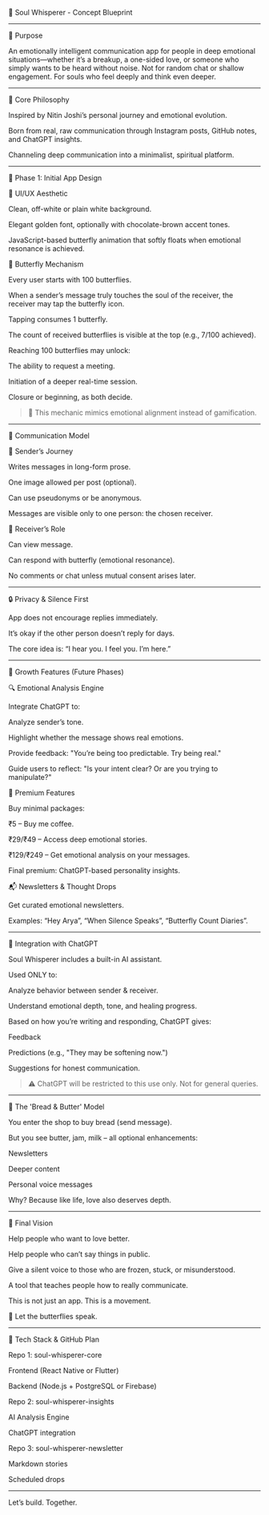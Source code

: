 🦋 Soul Whisperer - Concept Blueprint


---

🌌 Purpose

An emotionally intelligent communication app for people in deep emotional situations—whether it’s a breakup, a one-sided love, or someone who simply wants to be heard without noise. Not for random chat or shallow engagement. For souls who feel deeply and think even deeper.


---

💠 Core Philosophy

Inspired by Nitin Joshi’s personal journey and emotional evolution.

Born from real, raw communication through Instagram posts, GitHub notes, and ChatGPT insights.

Channeling deep communication into a minimalist, spiritual platform.



---

📱 Phase 1: Initial App Design

🎨 UI/UX Aesthetic

Clean, off-white or plain white background.

Elegant golden font, optionally with chocolate-brown accent tones.

JavaScript-based butterfly animation that softly floats when emotional resonance is achieved.


🦋 Butterfly Mechanism

Every user starts with 100 butterflies.

When a sender’s message truly touches the soul of the receiver, the receiver may tap the butterfly icon.

Tapping consumes 1 butterfly.

The count of received butterflies is visible at the top (e.g., 7/100 achieved).

Reaching 100 butterflies may unlock:

The ability to request a meeting.

Initiation of a deeper real-time session.

Closure or beginning, as both decide.



> 📝 This mechanic mimics emotional alignment instead of gamification.




---

🧠 Communication Model

👤 Sender’s Journey

Writes messages in long-form prose.

One image allowed per post (optional).

Can use pseudonyms or be anonymous.

Messages are visible only to one person: the chosen receiver.


💌 Receiver’s Role

Can view message.

Can respond with butterfly (emotional resonance).

No comments or chat unless mutual consent arises later.



---

🔒 Privacy & Silence First

App does not encourage replies immediately.

It’s okay if the other person doesn’t reply for days.

The core idea is: “I hear you. I feel you. I’m here.”



---

🌱 Growth Features (Future Phases)

🔍 Emotional Analysis Engine

Integrate ChatGPT to:

Analyze sender’s tone.

Highlight whether the message shows real emotions.

Provide feedback: "You’re being too predictable. Try being real."

Guide users to reflect: "Is your intent clear? Or are you trying to manipulate?"



💸 Premium Features

Buy minimal packages:

₹5 – Buy me coffee.

₹29/₹49 – Access deep emotional stories.

₹129/₹249 – Get emotional analysis on your messages.

Final premium: ChatGPT-based personality insights.



📬 Newsletters & Thought Drops

Get curated emotional newsletters.

Examples: “Hey Arya”, “When Silence Speaks”, “Butterfly Count Diaries”.



---

🤝 Integration with ChatGPT

Soul Whisperer includes a built-in AI assistant.

Used ONLY to:

Analyze behavior between sender & receiver.

Understand emotional depth, tone, and healing progress.


Based on how you’re writing and responding, ChatGPT gives:

Feedback

Predictions (e.g., "They may be softening now.")

Suggestions for honest communication.



> ⚠️ ChatGPT will be restricted to this use only. Not for general queries.




---

🏪 The 'Bread & Butter' Model

You enter the shop to buy bread (send message).

But you see butter, jam, milk – all optional enhancements:

Newsletters

Deeper content

Personal voice messages


Why? Because like life, love also deserves depth.



---

🎯 Final Vision

Help people who want to love better.

Help people who can’t say things in public.

Give a silent voice to those who are frozen, stuck, or misunderstood.

A tool that teaches people how to really communicate.


This is not just an app. This is a movement.

🦋 Let the butterflies speak.


---

🔧 Tech Stack & GitHub Plan

Repo 1: soul-whisperer-core

Frontend (React Native or Flutter)

Backend (Node.js + PostgreSQL or Firebase)


Repo 2: soul-whisperer-insights

AI Analysis Engine

ChatGPT integration


Repo 3: soul-whisperer-newsletter

Markdown stories

Scheduled drops


---

Let’s build. Together.

